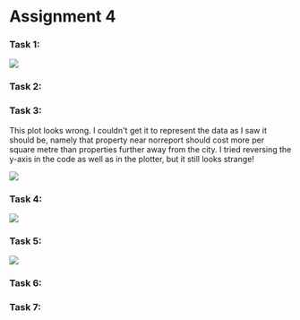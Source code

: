 # Assignment 4

### Task 1:
![](https://github.com/semester-groupies/disturbed-unit/blob/assignment-4/assignment-4/plot_50_km_2015.png)
### Task 2:

### Task 3:
This plot looks wrong. I couldn't get it to represent the data as I saw it should be, namely that property near norreport should cost 
more per square metre than properties further away from the city. I tried reversing the y-axis in the code as well as in the plotter, 
but it still looks strange!

![](https://github.com/semester-groupies/disturbed-unit/blob/assignment-4/assignment-4/2d_plot_norreport.png)
### Task 4:
![](https://github.com/semester-groupies/disturbed-unit/blob/assignment-4/assignment-4/sales_by_zip.png)
### Task 5:
![](https://github.com/semester-groupies/disturbed-unit/blob/assignment-4/assignment-4/room_numbers_histogram.png)

### Task 6:

### Task 7:
